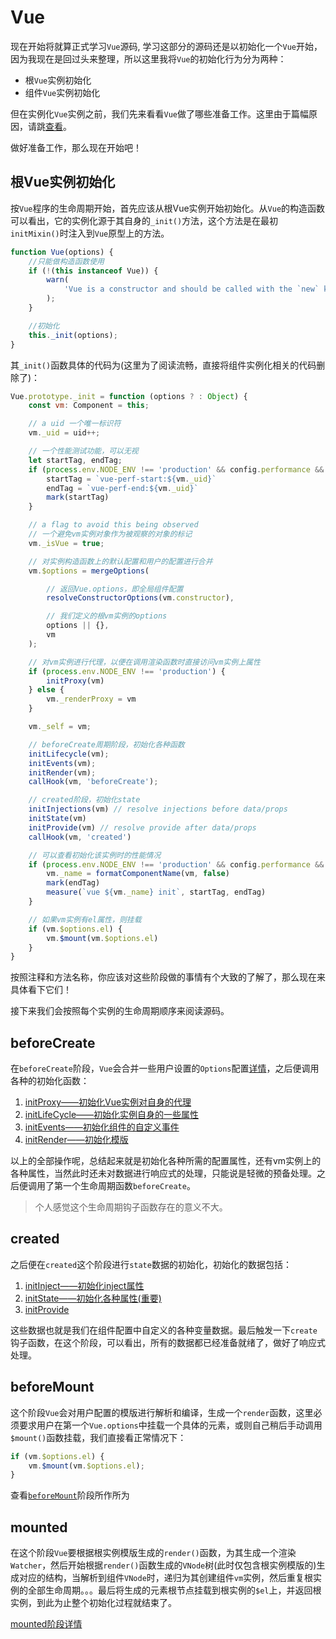 # Vue

现在开始将就算正式学习`Vue`源码, 学习这部分的源码还是以初始化一个`Vue`开始，因为我现在是回过头来整理，所以这里我将`Vue`的初始化行为分为两种：

- 根`Vue`实例初始化
- 组件`Vue`实例初始化

但在实例化`Vue`实例之前，我们先来看看`Vue`做了哪些准备工作。这里由于篇幅原因，请跳[查看](./初始化Vue构造函数/README.md)。

做好准备工作，那么现在开始吧！

## 根Vue实例初始化

按`Vue`程序的生命周期开始，首先应该从根Vue实例开始初始化。从`Vue`的构造函数可以看出，它的实例化源于其自身的`_init()`方法，这个方法是在最初`initMixin()`时注入到`Vue`原型上的方法。

```js
function Vue(options) {
    //只能做构造函数使用
    if (!(this instanceof Vue)) {
        warn(
            'Vue is a constructor and should be called with the `new` keyword'
        );
    }

    //初始化
    this._init(options);
}
```

其`_init()`函数具体的代码为(这里为了阅读流畅，直接将组件实例化相关的代码删除了)：

```js
Vue.prototype._init = function (options ? : Object) {
    const vm: Component = this;

    // a uid 一个唯一标识符
    vm._uid = uid++;

    // 一个性能测试功能，可以无视
    let startTag, endTag;
    if (process.env.NODE_ENV !== 'production' && config.performance && mark) {
        startTag = `vue-perf-start:${vm._uid}`
        endTag = `vue-perf-end:${vm._uid}`
        mark(startTag)
    }

    // a flag to avoid this being observed
    // 一个避免vm实例对象作为被观察的对象的标记
    vm._isVue = true;

    // 对实例构造函数上的默认配置和用户的配置进行合并
    vm.$options = mergeOptions(

        // 返回Vue.options，即全局组件配置
        resolveConstructorOptions(vm.constructor),

        // 我们定义的根vm实例的options
        options || {},
        vm
    );

    // 对vm实例进行代理，以便在调用渲染函数时直接访问vm实例上属性
    if (process.env.NODE_ENV !== 'production') {
        initProxy(vm)
    } else {
        vm._renderProxy = vm
    }

    vm._self = vm;

    // beforeCreate周期阶段，初始化各种函数
    initLifecycle(vm);
    initEvents(vm);
    initRender(vm);
    callHook(vm, 'beforeCreate');

    // created阶段，初始化state
    initInjections(vm) // resolve injections before data/props
    initState(vm)
    initProvide(vm) // resolve provide after data/props
    callHook(vm, 'created')

    // 可以查看初始化该实例时的性能情况
    if (process.env.NODE_ENV !== 'production' && config.performance && mark) {
        vm._name = formatComponentName(vm, false)
        mark(endTag)
        measure(`vue ${vm._name} init`, startTag, endTag)
    }

    // 如果vm实例有el属性，则挂载
    if (vm.$options.el) {
        vm.$mount(vm.$options.el)
    }
}
```

按照注释和方法名称，你应该对这些阶段做的事情有个大致的了解了，那么现在来具体看下它们！

接下来我们会按照每个实例的生命周期顺序来阅读源码。

## beforeCreate

在`beforeCreate`阶段，`Vue`会合并一些用户设置的`Options`配置[详情](./beforeCreate/合并Options/README.md)，之后便调用各种的初始化函数：

1. [initProxy——初始化Vue实例对自身的代理](./beforeCreate/初始化Proxy/README.md)
2. [initLifeCycle——初始化实例自身的一些属性](./beforeCreate/初始化生命周期/README.md)
3. [initEvents——初始化组件的自定义事件](./beforeCreate/初始化Events/README.md)
4. [initRender——初始化模版](./beforeCreate/初始化Render/README.md)

以上的全部操作呢，总结起来就是初始化各种所需的配置属性，还有vm实例上的各种属性，当然此时还未对数据进行响应式的处理，只能说是轻微的预备处理。之后便调用了第一个生命周期函数`beforeCreate`。

>个人感觉这个生命周期钩子函数存在的意义不大。

## created

之后便在`created`这个阶段进行`state`数据的初始化，初始化的数据包括：

1. [initInject——初始化inject属性](./create/初始化Inject)
2. [initState——初始化各种属性(重要)](./create/初始化State)
3. [initProvide](./create/初始化Provide)

这些数据也就是我们在组件配置中自定义的各种变量数据。最后触发一下`create`钩子函数，在这个阶段，可以看出，所有的数据都已经准备就绪了，做好了响应式处理。

## beforeMount

这个阶段`Vue`会对用户配置的模版进行解析和编译，生成一个`render`函数，这里必须要求用户在第一个`Vue.options`中挂载一个具体的元素，或则自己稍后手动调用`$mount()`函数挂载，我们直接看正常情况下：

```js
if (vm.$options.el) {
    vm.$mount(vm.$options.el);
}
```

查看[`beforeMount`](./beforeMount/README.md)阶段所作所为

## mounted

在这个阶段`Vue`要根据根实例模版生成的`render()`函数，为其生成一个渲染`Watcher`，然后开始根据`render()`函数生成的`VNode`树(此时仅包含根实例模版的)生成对应的结构，当解析到组件`VNode`时，递归为其创建组件`vm`实例，然后重复根实例的全部生命周期。。。最后将生成的元素根节点挂载到根实例的`$el`上，并返回根实例，到此为止整个初始化过程就结束了。

[mounted阶段详情](./mounted/README.md)
